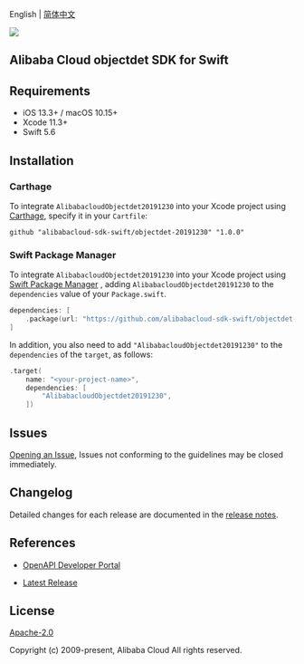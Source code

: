 English | [简体中文](README-CN.md)

![](https://aliyunsdk-pages.alicdn.com/icons/AlibabaCloud.svg)

## Alibaba Cloud objectdet SDK for Swift

## Requirements

- iOS 13.3+ / macOS 10.15+
- Xcode 11.3+
- Swift 5.6

## Installation

### Carthage

To integrate `AlibabacloudObjectdet20191230` into your Xcode project using [Carthage](https://github.com/Carthage/Carthage), specify it in your `Cartfile`:

```ogdl
github "alibabacloud-sdk-swift/objectdet-20191230" "1.0.0"
```

### Swift Package Manager

To integrate `AlibabacloudObjectdet20191230` into your Xcode project using [Swift Package Manager](https://swift.org/package-manager/) , adding `AlibabacloudObjectdet20191230` to the `dependencies` value of your `Package.swift`.

```swift
dependencies: [
    .package(url: "https://github.com/alibabacloud-sdk-swift/objectdet-20191230.git", from: "1.0.0")
]
```

In addition, you also need to add `"AlibabacloudObjectdet20191230"` to the `dependencies` of the `target`, as follows:

```swift
.target(
    name: "<your-project-name>",
    dependencies: [
        "AlibabacloudObjectdet20191230",
    ])
```

## Issues

[Opening an Issue](https://github.com/alibabacloud-sdk-swift/objectdet-20191230/issues/new), Issues not conforming to the guidelines may be closed immediately.

## Changelog

Detailed changes for each release are documented in the [release notes](./ChangeLog.txt).

## References

* [OpenAPI Developer Portal](https://next.api.alibabacloud.com/home)
- [Latest Release](https://github.com/alibabacloud-sdk-swift/objectdet-20191230)

## License

[Apache-2.0](http://www.apache.org/licenses/LICENSE-2.0)

Copyright (c) 2009-present, Alibaba Cloud All rights reserved.
